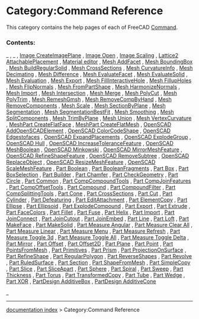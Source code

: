 # Category:Command Reference
This category contains the help pages of each of FreeCAD [Command](Command.md).

### Contents:

_ , _ , [Image CreateImagePlane](Image_CreateImagePlane.md) , [Image Open](Image_Open.md) , [Image Scaling](Image_Scaling.md) , [Lattice2 AttachablePlacement](Lattice2_AttachablePlacement.md) , [Material editor](Material_editor.md) , [Mesh AddFacet](Mesh_AddFacet.md) , [Mesh BoundingBox](Mesh_BoundingBox.md) , [Mesh BuildRegularSolid](Mesh_BuildRegularSolid.md) , [Mesh CrossSections](Mesh_CrossSections.md) , [Mesh CurvatureInfo](Mesh_CurvatureInfo.md) , [Mesh Decimating](Mesh_Decimating.md) , [Mesh Difference](Mesh_Difference.md) , [Mesh EvaluateFacet](Mesh_EvaluateFacet.md) , [Mesh EvaluateSolid](Mesh_EvaluateSolid.md) , [Mesh Evaluation](Mesh_Evaluation.md) , [Mesh Export](Mesh_Export.md) , [Mesh FillInteractiveHole](Mesh_FillInteractiveHole.md) , [Mesh FillupHoles](Mesh_FillupHoles.md) , [Mesh FlipNormals](Mesh_FlipNormals.md) , [Mesh FromPartShape](Mesh_FromPartShape.md) , [Mesh HarmonizeNormals](Mesh_HarmonizeNormals.md) , [Mesh Import](Mesh_Import.md) , [Mesh Intersection](Mesh_Intersection.md) , [Mesh Merge](Mesh_Merge.md) , [Mesh PolyCut](Mesh_PolyCut.md) , [Mesh PolyTrim](Mesh_PolyTrim.md) , [Mesh RemeshGmsh](Mesh_RemeshGmsh.md) , [Mesh RemoveCompByHand](Mesh_RemoveCompByHand.md) , [Mesh RemoveComponents](Mesh_RemoveComponents.md) , [Mesh Scale](Mesh_Scale.md) , [Mesh SectionByPlane](Mesh_SectionByPlane.md) , [Mesh Segmentation](Mesh_Segmentation.md) , [Mesh SegmentationBestFit](Mesh_SegmentationBestFit.md) , [Mesh Smoothing](Mesh_Smoothing.md) , [Mesh SplitComponents](Mesh_SplitComponents.md) , [Mesh TrimByPlane](Mesh_TrimByPlane.md) , [Mesh Union](Mesh_Union.md) , [Mesh VertexCurvature](Mesh_VertexCurvature.md) , [MeshPart CreateFlatFace](MeshPart_CreateFlatFace.md) , [MeshPart CreateFlatMesh](MeshPart_CreateFlatMesh.md) , [OpenSCAD AddOpenSCADElement](OpenSCAD_AddOpenSCADElement.md) , [OpenSCAD ColorCodeShape](OpenSCAD_ColorCodeShape.md) , [OpenSCAD Edgestofaces](OpenSCAD_Edgestofaces.md) , [OpenSCAD ExpandPlacements](OpenSCAD_ExpandPlacements.md) , [OpenSCAD ExplodeGroup](OpenSCAD_ExplodeGroup.md) , [OpenSCAD Hull](OpenSCAD_Hull.md) , [OpenSCAD IncreaseToleranceFeature](OpenSCAD_IncreaseToleranceFeature.md) , [OpenSCAD MeshBoolean](OpenSCAD_MeshBoolean.md) , [OpenSCAD Minkowski](OpenSCAD_Minkowski.md) , [OpenSCAD MirrorMeshFeature](OpenSCAD_MirrorMeshFeature.md) , [OpenSCAD RefineShapeFeature](OpenSCAD_RefineShapeFeature.md) , [OpenSCAD RemoveSubtree](OpenSCAD_RemoveSubtree.md) , [OpenSCAD ReplaceObject](OpenSCAD_ReplaceObject.md) , [OpenSCAD ResizeMeshFeature](OpenSCAD_ResizeMeshFeature.md) , [OpenSCAD ScaleMeshFeature](OpenSCAD_ScaleMeshFeature.md) , [Part Boolean](Part_Boolean.md) , [Part BooleanFragments](Part_BooleanFragments.md) , [Part Box](Part_Box.md) , [Part BoxSelection](Part_BoxSelection.md) , [Part Builder](Part_Builder.md) , [Part Chamfer](Part_Chamfer.md) , [Part CheckGeometry](Part_CheckGeometry.md) , [Part Circle](Part_Circle.md) , [Part Common](Part_Common.md) , [Part CompCompoundTools](Part_CompCompoundTools.md) , [Part CompJoinFeatures](Part_CompJoinFeatures.md) , [Part CompOffsetTools](Part_CompOffsetTools.md) , [Part Compound](Part_Compound.md) , [Part CompoundFilter](Part_CompoundFilter.md) , [Part CompSplittingTools](Part_CompSplittingTools.md) , [Part Cone](Part_Cone.md) , [Part CrossSections](Part_CrossSections.md) , [Part Cut](Part_Cut.md) , [Part Cylinder](Part_Cylinder.md) , [Part Defeaturing](Part_Defeaturing.md) , [Part EditAttachment](Part_EditAttachment.md) , [Part ElementCopy](Part_ElementCopy.md) , [Part Ellipse](Part_Ellipse.md) , [Part Ellipsoid](Part_Ellipsoid.md) , [Part ExplodeCompound](Part_ExplodeCompound.md) , [Part Export](Part_Export.md) , [Part Extrude](Part_Extrude.md) , [Part FaceColors](Part_FaceColors.md) , [Part Fillet](Part_Fillet.md) , [Part Fuse](Part_Fuse.md) , [Part Helix](Part_Helix.md) , [Part Import](Part_Import.md) , [Part JoinConnect](Part_JoinConnect.md) , [Part JoinCutout](Part_JoinCutout.md) , [Part JoinEmbed](Part_JoinEmbed.md) , [Part Line](Part_Line.md) , [Part Loft](Part_Loft.md) , [Part MakeFace](Part_MakeFace.md) , [Part MakeSolid](Part_MakeSolid.md) , [Part Measure Angular](Part_Measure_Angular.md) , [Part Measure Clear All](Part_Measure_Clear_All.md) , [Part Measure Linear](Part_Measure_Linear.md) , [Part Measure Menu](Part_Measure_Menu.md) , [Part Measure Refresh](Part_Measure_Refresh.md) , [Part Measure Toggle 3d](Part_Measure_Toggle_3d.md) , [Part Measure Toggle All](Part_Measure_Toggle_All.md) , [Part Measure Toggle Delta](Part_Measure_Toggle_Delta.md) , [Part Mirror](Part_Mirror.md) , [Part Offset](Part_Offset.md) , [Part Offset2D](Part_Offset2D.md) , [Part Plane](Part_Plane.md) , [Part Point](Part_Point.md) , [Part PointsFromMesh](Part_PointsFromMesh.md) , [Part Primitives](Part_Primitives.md) , [Part Prism](Part_Prism.md) , [Part ProjectionOnSurface](Part_ProjectionOnSurface.md) , [Part RefineShape](Part_RefineShape.md) , [Part RegularPolygon](Part_RegularPolygon.md) , [Part ReverseShapes](Part_ReverseShapes.md) , [Part Revolve](Part_Revolve.md) , [Part RuledSurface](Part_RuledSurface.md) , [Part Section](Part_Section.md) , [Part ShapeFromMesh](Part_ShapeFromMesh.md) , [Part SimpleCopy](Part_SimpleCopy.md) , [Part Slice](Part_Slice.md) , [Part SliceApart](Part_SliceApart.md) , [Part Sphere](Part_Sphere.md) , [Part Spiral](Part_Spiral.md) , [Part Sweep](Part_Sweep.md) , [Part Thickness](Part_Thickness.md) , [Part Torus](Part_Torus.md) , [Part TransformedCopy](Part_TransformedCopy.md) , [Part Tube](Part_Tube.md) , [Part Wedge](Part_Wedge.md) , [Part XOR](Part_XOR.md) , [PartDesign AdditiveBox](PartDesign_AdditiveBox.md) , [PartDesign AdditiveCone](PartDesign_AdditiveCone.md)

_

---
[documentation index](../README.md) > Category:Command Reference
